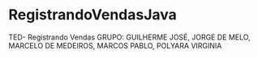 # RegistrandoVendasJava
TED- Registrando Vendas
GRUPO: GUILHERME JOSÉ, JORGE DE MELO, MARCELO DE MEDEIROS, MARCOS PABLO, POLYARA VIRGINIA
